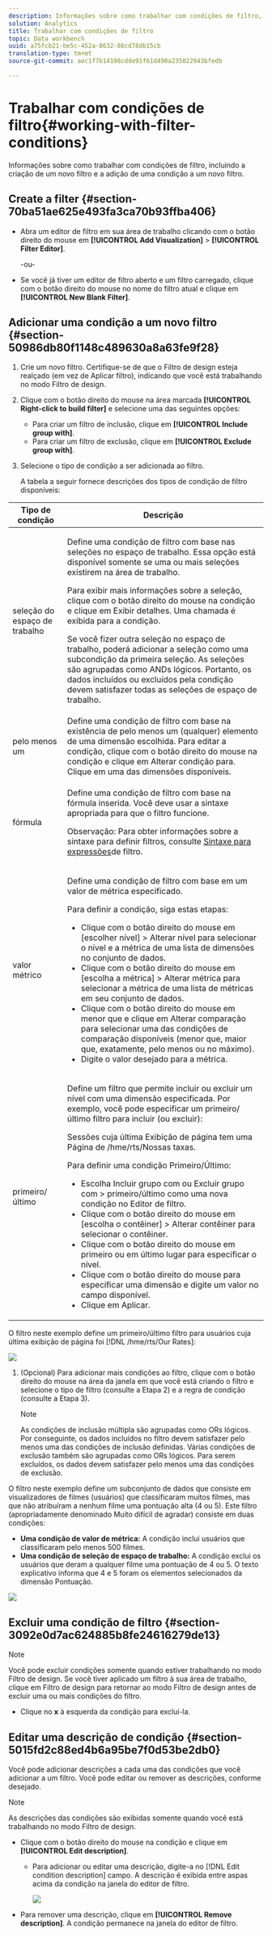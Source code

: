 ```yaml
---
description: Informações sobre como trabalhar com condições de filtro, incluindo a criação de um novo filtro e a adição de uma condição a um novo filtro.
solution: Analytics
title: Trabalhar com condições de filtro
topic: Data workbench
uuid: a75fcb21-be5c-452a-8632-86cd78db15cb
translation-type: tm+mt
source-git-commit: aec1f7b14198cdde91f61d490a235022943bfedb

---
```



# Trabalhar com condições de filtro{#working-with-filter-conditions}

Informações sobre como trabalhar com condições de filtro, incluindo a criação de um novo filtro e a adição de uma condição a um novo filtro.

## Create a filter {#section-70ba51ae625e493fa3ca70b93ffba406}

* Abra um editor de filtro em sua área de trabalho clicando com o botão direito do mouse em **[!UICONTROL Add Visualization]** > **[!UICONTROL Filter Editor]**.

   -ou-

* Se você já tiver um editor de filtro aberto e um filtro carregado, clique com o botão direito do mouse no nome do filtro atual e clique em **[!UICONTROL New Blank Filter]**.

## Adicionar uma condição a um novo filtro {#section-50986db80f1148c489630a8a63fe9f28}

1. Crie um novo filtro. Certifique-se de que o Filtro de design esteja realçado (em vez de Aplicar filtro), indicando que você está trabalhando no modo Filtro de design.
1. Clique com o botão direito do mouse na área marcada **[!UICONTROL Right-click to build filter]** e selecione uma das seguintes opções:

   * Para criar um filtro de inclusão, clique em **[!UICONTROL Include group with]**.
   * Para criar um filtro de exclusão, clique em **[!UICONTROL Exclude group with]**.

1. Selecione o tipo de condição a ser adicionada ao filtro.

   A tabela a seguir fornece descrições dos tipos de condição de filtro disponíveis:

<table id="table_3B35B57FF32349F09E91E8256FF1672A"> 
 <thead> 
  <tr> 
   <th colname="col1" class="entry"> Tipo de condição </th> 
   <th colname="col2" class="entry"> Descrição </th> 
  </tr>
 </thead>
 <tbody> 
  <tr> 
   <td colname="col1"> <p>seleção do espaço de trabalho </p> </td> 
   <td colname="col2"> <p>Define uma condição de filtro com base nas seleções no espaço de trabalho. Essa opção está disponível somente se uma ou mais seleções existirem na área de trabalho. </p> <p>Para exibir mais informações sobre a seleção, clique com o botão direito do mouse na condição e clique em <span class="uicontrol"> Exibir detalhes</span>. Uma chamada é exibida para a condição. </p> <p>Se você fizer outra seleção no espaço de trabalho, poderá adicionar a seleção como uma subcondição da primeira seleção. As seleções são agrupadas como ANDs lógicos. Portanto, os dados incluídos ou excluídos pela condição devem satisfazer todas as seleções de espaço de trabalho. </p> </td> 
  </tr> 
  <tr> 
   <td colname="col1"> <p>pelo menos um </p> </td> 
   <td colname="col2">Define uma condição de filtro com base na existência de pelo menos um (qualquer) elemento de uma dimensão escolhida. Para editar a condição, clique com o botão direito do mouse na condição e clique em <span class="uicontrol"> Alterar</span> condição para. Clique em uma das dimensões disponíveis. </td> 
  </tr> 
  <tr> 
   <td colname="col1"> <p>fórmula </p> </td> 
   <td colname="col2"> <p>Define uma condição de filtro com base na fórmula inserida. Você deve usar a sintaxe apropriada para que o filtro funcione. </p> <p> <p>Observação: Para obter informações sobre a sintaxe para definir filtros, consulte <a href="../../../../home/c-get-started/c-qry-lang-syntx/c-syntx-fltr-exp.md#concept-72f2563f809747a2a3cff7ec72462a15"> Sintaxe para expressões</a>de filtro. </p> </p> </td> 
  </tr> 
  <tr> 
   <td colname="col1"> <p>valor métrico </p> </td> 
   <td colname="col2"> <p>Define uma condição de filtro com base em um valor de métrica especificado. </p> <p>Para definir a condição, siga estas etapas: 
     <ul id="ul_B69D31258A36460E94535709239CD165"> 
      <li id="li_51317A681E654DD7A9D997DF9F2F22BA">Clique com o botão direito do mouse em <span class="uicontrol"> [escolher nível]</span> &gt; <span class="uicontrol"> Alterar nível</span> para selecionar o nível e a métrica de uma lista de dimensões no conjunto de dados. </li> 
      <li id="li_975E56C335824FDCB988344952DE2E9F">Clique com o botão direito do mouse em <span class="uicontrol"> [escolha a métrica]</span> &gt; <span class="uicontrol"> Alterar métrica</span> para selecionar a métrica de uma lista de métricas em seu conjunto de dados. </li> 
      <li id="li_D00B3AF3D8DE472C9D0E9EABBBCAAF61">Clique com o botão direito do mouse em menor que e clique em <span class="uicontrol"> Alterar comparação</span> para selecionar uma das condições de comparação disponíveis (menor que, maior que, exatamente, pelo menos ou no máximo). </li> 
      <li id="li_3334CE0A0950448590E5442AB243F46B">Digite o valor desejado para a métrica. </li> 
     </ul> </p> </td> 
  </tr> 
  <tr> 
   <td colname="col1"> <p>primeiro/último </p> </td> 
   <td colname="col2"> <p>Define um filtro que permite incluir ou excluir um nível com uma dimensão especificada. Por exemplo, você pode especificar um primeiro/último filtro para incluir (ou excluir): </p> <p>Sessões cuja última Exibição de página tem uma Página de <span class="filepath"> /hme/rts/Nossas taxas</span>. </p> <p>Para definir uma condição Primeiro/Último: 
     <ul id="ul_5AD916DA093844B8AC70127B1EB9BFC8"> 
      <li id="li_AB9FF22ADC8843A79856FED60B9478FA">Escolha <span class="uicontrol"> Incluir grupo com</span> ou <span class="uicontrol"> Excluir grupo com</span> &gt; <span class="uicontrol"> primeiro/último</span> como uma nova condição no Editor de filtro. </li> 
      <li id="li_92F536FCC2A74DDE97F66C6C45ACC3DC">Clique com o botão direito do mouse em <span class="uicontrol"> [escolha o contêiner]</span> &gt; <span class="uicontrol"> Alterar contêiner</span> para selecionar o contêiner. </li> 
      <li id="li_1E5DBE04ABC74D84B7C0EF6886CDB5DC">Clique com o botão direito do mouse em <span class="uicontrol"> primeiro</span> ou em <span class="uicontrol"> último</span> lugar para especificar o nível. </li> 
      <li id="li_8B73EBF5D06E4513B5F0376EB2805D1C">Clique com o botão direito do mouse para especificar uma dimensão e digite um valor no campo disponível. </li> 
      <li id="li_A9E02EF6C6004DDF9B00EB853B6E54EE">Clique em <span class="uicontrol">Aplicar</span>. </li> 
     </ul> </p> </td> 
  </tr> 
 </tbody> 
</table>

O filtro neste exemplo define um primeiro/último filtro para usuários cuja última exibição de página foi [!DNL /hme/rts/Our Rates]:

![](assets/client-fil2.png)

1. (Opcional) Para adicionar mais condições ao filtro, clique com o botão direito do mouse na área da janela em que você está criando o filtro e selecione o tipo de filtro (consulte a Etapa 2) e a regra de condição (consulte a Etapa 3).

   >[!NOTE]
   >
   >As condições de inclusão múltipla são agrupadas como ORs lógicos. Por conseguinte, os dados incluídos no filtro devem satisfazer pelo menos uma das condições de inclusão definidas. Várias condições de exclusão também são agrupadas como ORs lógicos. Para serem excluídos, os dados devem satisfazer pelo menos uma das condições de exclusão.

O filtro neste exemplo define um subconjunto de dados que consiste em visualizadores de filmes (usuários) que classificaram muitos filmes, mas que não atribuíram a nenhum filme uma pontuação alta (4 ou 5). Este filtro (apropriadamente denominado Muito difícil de agradar) consiste em duas condições:

* **Uma condição de valor de métrica:** A condição inclui usuários que classificaram pelo menos 500 filmes.
* **Uma condição de seleção de espaço de trabalho:** A condição exclui os usuários que deram a qualquer filme uma pontuação de 4 ou 5. O texto explicativo informa que 4 e 5 foram os elementos selecionados da dimensão Pontuação.

![](assets/vis_FilterEditor_ExampleMovies.png)

## Excluir uma condição de filtro {#section-3092e0d7ac624885b8fe24616279de13}

>[!NOTE]
>
>Você pode excluir condições somente quando estiver trabalhando no modo Filtro de design. Se você tiver aplicado um filtro à sua área de trabalho, clique em Filtro de design para retornar ao modo Filtro de design antes de excluir uma ou mais condições do filtro.

* Clique no **x** à esquerda da condição para excluí-la.

## Editar uma descrição de condição {#section-5015fd2c88ed4b6a95be7f0d53be2db0}

Você pode adicionar descrições a cada uma das condições que você adicionar a um filtro. Você pode editar ou remover as descrições, conforme desejado.

>[!NOTE]
>
>As descrições das condições são exibidas somente quando você está trabalhando no modo Filtro de design.

* Clique com o botão direito do mouse na condição e clique em **[!UICONTROL Edit description]**.

   * Para adicionar ou editar uma descrição, digite-a no [!DNL Edit condition description] campo. A descrição é exibida entre aspas acima da condição na janela do editor de filtro.

      ![](assets/vis_FilterEditor_ConditionDescription.png)

* Para remover uma descrição, clique em **[!UICONTROL Remove description]**. A condição permanece na janela do editor de filtro.

